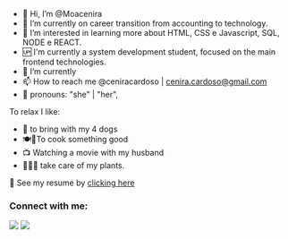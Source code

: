 - 👋 Hi, I’m @Moacenira
- 👀 I’m currently on career transition from accounting to technology.
- 💬 I’m interested in learning more about HTML, CSS e Javascript, SQL, NODE e REACT.
- 🆙 I'm currently a system development student, focused on the main frontend technologies.
- 🌱 I’m currently 
- 📫 How to reach me @ceniracardoso | cenira.cardoso@gmail.com
- 👩 pronouns: "she" | "her",

To relax I like:

- 🐶 to bring with my 4 dogs
- 🍽🍕To cook something good
- 📺 Watching a movie with my husband
- 🌷🌼💐 take care of my plants.


📝 See my resume by <a  target="blank" href="https://www.canva.com/design/DAEt9e-xbIs/EQBRo8TMYJtn_rG2AFczig/view?utm_content=DAEt9e-xbIs&utm_campaign=designshare&utm_medium=link&utm_source=sharebutton">clicking here</a>

<h3 align="left">Connect with me:</h3>
<div>  
  <a href="https://www.linkedin.com/in/moacenira-da-silva-121582224/" target="_blank"><img src="https://img.shields.io/badge/-LinkedIn-%230077B5?style=for-the-badge&logo=linkedin&logoColor=white" target="_blank"></a> 
 <a href = "mailto:cenira.cardoso@gmail.com"><img src="https://img.shields.io/badge/Gmail-D14836?style=for-the-badge&logo=gmail&logoColor=white" target="_blank"></a>
 </div>

